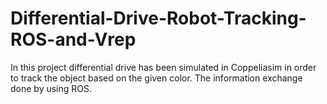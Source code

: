 # Differential-Drive-Robot-Tracking-ROS-and-Vrep
In this project differential drive has been simulated in Coppeliasim in order to track the object based on the given color. The information exchange done by using ROS.
